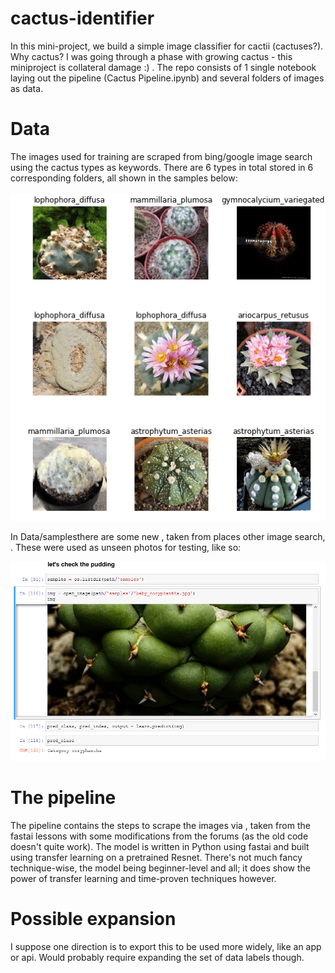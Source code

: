 # cactus-identifier

In this mini-project, we build a simple image classifier for cactii (cactuses?). Why cactus? I was going through a phase with growing cactus - this miniproject is collateral damage :) .
The repo consists of 1 single notebook laying out the pipeline (Cactus Pipeline.ipynb) and several folders of images as data.

# Data
The images used for training are scraped from bing/google image search using the cactus types as keywords. There are 6 types in total stored in 6 corresponding folders, all shown in the samples below:

![alt text](./Data/preview/cactus_preview.png)

In Data/samplesthere are some new , taken from places other image search, . These were used as unseen photos for testing, like so:

![alt text](./Data/preview/prediction_preview.png)

# The pipeline
The pipeline contains the steps to scrape the images via , taken from the fastai lessons with some modifications from the forums (as the old code doesn't quite work).
The model is written in Python using fastai and built using transfer learning on a pretrained Resnet. There's not much fancy technique-wise, the model being beginner-level and all; it does show the power of transfer learning and time-proven techniques however.

# Possible expansion
I suppose one direction is to export this to be used more widely, like an app or api. Would probably require expanding the set of data labels though.
